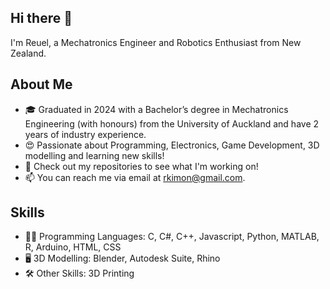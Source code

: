 ## Hi there 👋
I'm Reuel, a Mechatronics Engineer and Robotics Enthusiast from New Zealand.

## About Me

- 🎓 Graduated in 2024 with a Bachelor’s degree in Mechatronics Engineering (with honours) from the University of Auckland and have 2 years of industry experience.
- 😍 Passionate about Programming, Electronics, Game Development, 3D modelling and learning new skills!
- 🔭 Check out my repositories to see what I'm working on!
- 📫 You can reach me via email at rkimon@gmail.com.
  
## Skills
- 🧑‍💻 Programming Languages: C, C#, C++, Javascript, Python, MATLAB, R, Arduino, HTML, CSS
- 🖥️ 3D Modelling: Blender, Autodesk Suite, Rhino
- 🛠️ Other Skills: 3D Printing 
<!--
**SeventhDream/SeventhDream** is a ✨ _special_ ✨ repository because its `README.md` (this file) appears on your GitHub profile.

Here are some ideas to get you started:

- 🔭 I’m currently working on ...
- 🌱 I’m currently learning ...
- 👯 I’m looking to collaborate on ...
- 🤔 I’m looking for help with ...
- 💬 Ask me about ...
- 📫 How to reach me: ...
- 😄 Pronouns: ...
- ⚡ Fun fact: ...
-->

